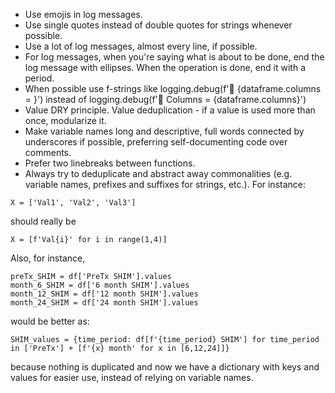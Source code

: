 * Use emojis in log messages.
* Use single quotes instead of double quotes for strings whenever possible.
* Use a lot of log messages, almost every line, if possible.
* For log messages, when you're saying what is about to be done, end the log message with ellipses. When the operation is done, end it with a period.
* When possible use f-strings like logging.debug(f'📝 {dataframe.columns = }') instead of logging.debug(f'📝 Columns = {dataframe.columns}')
* Value DRY principle. Value deduplication - if a value is used more than once, modularize it.
* Make variable names long and descriptive, full words connected by underscores if possible, preferring self-documenting code over comments.
* Prefer two linebreaks between functions.
* Always try to deduplicate and abstract away commonalities (e.g. variable names, prefixes and suffixes for strings, etc.). For instance:
```
X = ['Val1', 'Val2', 'Val3']
```
should really be
```
X = [f'Val{i}' for i in range(1,4)]
```
Also, for instance,
```
preTx_SHIM = df['PreTx SHIM'].values
month_6_SHIM = df['6 month SHIM'].values
month_12_SHIM = df['12 month SHIM'].values
month_24_SHIM = df['24 month SHIM'].values
```
would be better as:
```
SHIM_values = {time_period: df[f'{time_period} SHIM'] for time_period in ['PreTx'] + [f'{x} month' for x in [6,12,24]]}
```
because nothing is duplicated and now we have a dictionary with keys and values for easier use, instead of relying on variable names.
